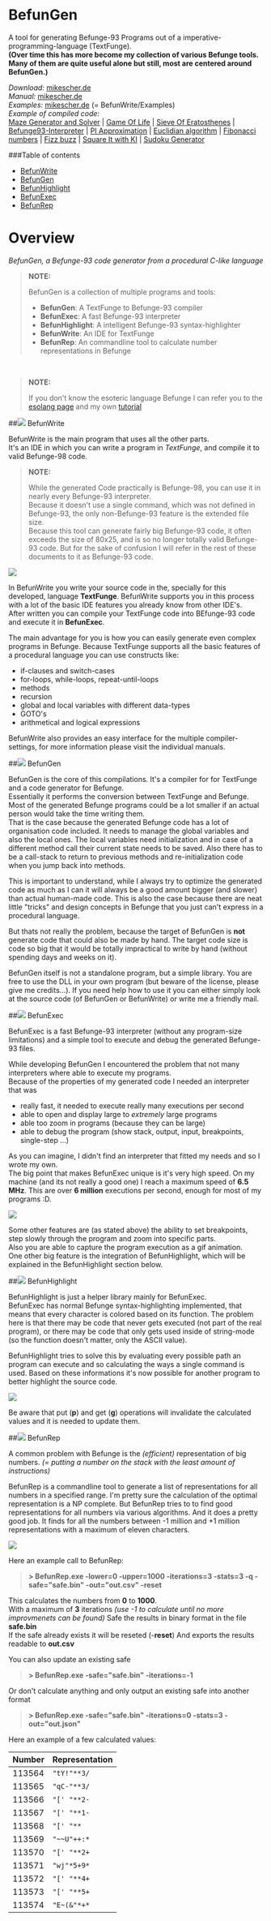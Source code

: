 BefunGen
========

A tool for generating Befunge-93 Programs out of a imperative-programming-language (TextFunge).  
**(Over time this has more become my collection of various Befunge tools. Many of them are quite useful alone but still, most are centered around BefunGen.)**

*Download:* [mikescher.de](http://www.mikescher.de/programs/view/BefunGen)  
*Manual:* [mikescher.de](http://www.mikescher.de/programs/view/BefunGen)  
*Examples:* [mikescher.de](http://www.mikescher.de/programs/view/BefunGen) (= BefunWrite/Examples)  
*Example of compiled code:*  
[Maze Generator and Solver](https://raw.githubusercontent.com/Mikescher/BefunGen/master/README-FILES/examples/MazeGen.b98) | 
[Game Of Life](https://raw.githubusercontent.com/Mikescher/BefunGen/master/README-FILES/examples/GameOfLife.b98) |
[Sieve Of Eratosthenes](https://raw.githubusercontent.com/Mikescher/BefunGen/master/README-FILES/examples/Sieve_Of_Eratosthenes.b98) | 
[Befunge93-Interpreter](https://raw.githubusercontent.com/Mikescher/BefunGen/master/README-FILES/examples/Bef93Interpreter.b98) | 
[PI Approximation](https://raw.githubusercontent.com/Mikescher/BefunGen/master/README-FILES/examples/PI_Calc.b98) | 
[Euclidian algorithm](https://raw.githubusercontent.com/Mikescher/BefunGen/master/README-FILES/examples/EuclidianAlgorithm.b98) | 
[Fibonacci numbers](https://raw.githubusercontent.com/Mikescher/BefunGen/master/README-FILES/examples/FibonacciNumbers.b98) | 
[Fizz buzz](https://raw.githubusercontent.com/Mikescher/BefunGen/master/README-FILES/examples/FizzBuzz.b98) | 
[Square It with KI](https://raw.githubusercontent.com/Mikescher/BefunGen/master/README-FILES/examples/SquareIt.b98) | 
[Sudoku Generator](https://raw.githubusercontent.com/Mikescher/BefunGen/master/README-FILES/examples/SudoGen.b98)

###Table of contents

- [BefunWrite](#-befunwrite)
- [BefunGen](#-befungen)
- [BefunHighlight](#-befunhighlight)
- [BefunExec](#-befunexec)
- [BefunRep](#-befunrep)

Overview
========

*BefunGen, a Befunge-93 code generator from a procedural C-like language*

> **NOTE:**  
>  
> BefunGen is a collection of multiple programs and tools: 
> 
> - **BefunGen**: A TextFunge to Befunge-93 compiler  
> - **BefunExec**: A fast Befunge-93 interpreter  
> - **BefunHighlight**: A intelligent Befunge-93 syntax-highlighter  
> - **BefunWrite**: An IDE for TextFunge  
> - **BefunRep**: An commandline tool to calculate number representations in Befunge

&nbsp;

> **NOTE:**  
>  
> If you don't know the esoteric language Befunge I can refer you to the [esolang page](http://esolangs.org/wiki/Befunge) and my own [tutorial](http://www.mikescher.de/blog/2/Lets_do_Befunge93)

##![](https://raw.githubusercontent.com/Mikescher/BefunGen/master/README-FILES/icon_BefunWrite.png) BefunWrite

BefunWrite is the main program that uses all the other parts.  
It's an IDE in which you can write a program in *TextFunge*, and compile it to valid Befunge-98 code.

> **NOTE:**  
>  
> While the generated Code practically is Befunge-98, you can use it in nearly every Befunge-93 interpreter.  
> Because it doesn't use a single command, which was not defined in Befunge-93, the only non-Befunge-93 feature is the extended file size.  
> Because this tool can generate fairly big Befunge-93 code, it often exceeds the size of 80x25, and is so no longer totally valid Befunge-93 code.
> But for the sake of confusion I will refer in the rest of these documents to it as Befunge-93 code.

![](https://raw.githubusercontent.com/Mikescher/BefunGen/master/README-FILES/BefunWrite_Main.png)

In BefunWrite you write your source code in the, specially for this developed, language **TextFunge**.
BefunWrite supports you in this process with a lot of the basic IDE features you already know from other IDE's.  
After written you can compile your TextFunge code into BEfunge-93 code and execute it in **BefunExec**.

The main advantage for you is how you can easily generate even complex programs in Befunge.
Because TextFunge supports all the basic features of a procedural language you can use constructs like:

- if-clauses and switch-cases
- for-loops, while-loops, repeat-until-loops
- methods
- recursion
- global and local variables with different data-types
- GOTO's
- arithmetical and logical expressions

BefunWrite also provides an easy interface for the multiple compiler-settings, for more information please visit the individual manuals.

##![](https://raw.githubusercontent.com/Mikescher/BefunGen/master/README-FILES/icon_BefunGen.png) BefunGen

BefunGen is the core of this compilations. It's a compiler for for TextFunge and a code generator for Befunge.  
Essentially it performs the conversion between TextFunge and Befunge. Most of the generated Befunge programs could be a lot smaller if an actual person would take the time writing them.  
That is the case because the generated Befunge code has a lot of organisation code included. It needs to manage the global variables and also the local ones. The local variables need initialization and in case of a different method call their current state needs to be saved. Also there has to be a call-stack to return to previous methods and re-initialization code when you jump back into methods.

This is important to understand, while I always try to optimize the generated code as much as I can it will always be a good amount bigger (and slower) than actual human-made code. This is also the case because there are neat little "tricks" and design concepts in Befunge that you just can't express in a procedural language.

But thats not really the problem, because the target of BefunGen is **not** generate code that could also be made by hand. The target code size is code so big that it would be totally impractical to write by hand (without spending days and weeks on it).

BefunGen itself is not a standalone program, but a simple library. You are free to use the DLL in your own program (but beware of the license, please give me credits...). If you need help how to use it you can either simply look at the source code (of BefunGen or BefunWrite) or write me a friendly mail.

##![](https://raw.githubusercontent.com/Mikescher/BefunGen/master/README-FILES/icon_BefunExec.png) BefunExec

BefunExec is a fast Befunge-93 interpreter (without any program-size limitations) and a simple tool to execute and debug the generated Befunge-93 files.

While developing BefunGen I encountered the problem that not many interpreters where able to execute my programs.  
Because of the properties of my generated code I needed an interpreter that was

- really fast, it needed to execute really many executions per second
- able to open and display large to *extremely* large programs
- able too zoom in programs (because they can be large)
- able to debug the program (show stack, output, input, breakpoints, single-step ...)

As you can imagine, I didn't find an interpreter that fitted my needs and so I wrote my own.  
The big point that makes BefunExec unique is it's very high speed. On my machine (and its not really a good one) I reach a maximum speed of **6.5 MHz**. This are over **6 million** executions per second, enough for most of my programs :D.  

![](https://raw.githubusercontent.com/Mikescher/BefunGen/master/README-FILES/BefunExec_Main.png)

Some other features are (as stated above) the ability to set breakpoints, step slowly through the program and zoom into specific parts.  
Also you are able to capture the program execution as a gif animation.  
One other big feature is the integration of BefunHighlight, which will be explained in the BefunHighlight section below.

##![](https://raw.githubusercontent.com/Mikescher/BefunGen/master/README-FILES/icon_BefunHighlight.png) BefunHighlight

BefunHighlight is just a helper library mainly for BefunExec.  
BefunExec has normal Befunge syntax-highlighting implemented, that means that every character is colored based on its function.
The problem here is that there may be code that never gets executed (not part of the real program), or there may be code that only gets used inside of string-mode (so the function doesn't matter, only the ASCII value).

BefunHighlight tries to solve this by evaluating every possible path an program can execute and so calculating the ways a single command is used.
Based on these informations it's now possible for another program to better highlight the source code.

![](https://raw.githubusercontent.com/Mikescher/BefunGen/master/README-FILES/BefunExec_ESH_example.png)

Be aware that put (**p**) and get (**g**) operations will invalidate the calculated values and it is needed to update them.

##![](https://raw.githubusercontent.com/Mikescher/BefunGen/master/README-FILES/icon_BefunRep.png) BefunRep

A common problem with Befunge is the *(efficient)* representation of big numbers. *(= putting a number on the stack with the least amount of instructions)*

BefunRep is a commandline tool to generate a list of representations for all numbers in a specified range. I'm pretty sure the calculation of the optimal representation is a NP complete. But BefunRep tries to to find good representations for all numbers via various algorithms. And it does a pretty good job. It finds for all the numbers between -1 million and +1 million representations with a maximum of eleven characters.

![](https://raw.githubusercontent.com/Mikescher/BefunGen/master/README-FILES/BefunRep_Main.png)

Here an example call to BefunRep:

> **\> BefunRep.exe -lower=0 -upper=1000 -iterations=3 -stats=3 -q -safe="safe.bin" -out="out.csv" -reset**

This calculates the numbers from **0** to **1000**.  
With a maximum of  **3** iterations *(use -1 to calculate until no more improvmenets can be found)*
Safe the results in binary format in the file **safe.bin**  
If the safe already exists it will be reseted (-**reset**)
And exports the results readable to **out.csv**  

You can also update an existing safe

> **\> BefunRep.exe -safe="safe.bin" -iterations=-1**

Or don't calculate anything and only output an existing safe into another format

> **\> BefunRep.exe -safe="safe.bin" -iterations=0 -stats=3 -out="out.json"**

Here an example of a few calculated values:

Number | Representation
-------|----------------
113564 | `"tY!"**3/`
113565 | `"qC-"**3/`
113566 | `"[' "**2-`
113567 | `"[' "**1-`
113568 | `"[' "**`
113569 | `"~~U"++:*`
113570 | `"[' "**2+`
113571 | `"wj"*5+9*`
113572 | `"[' "**4+`
113573 | `"[' "**5+`
113574 | `"E~(&"*+*`
